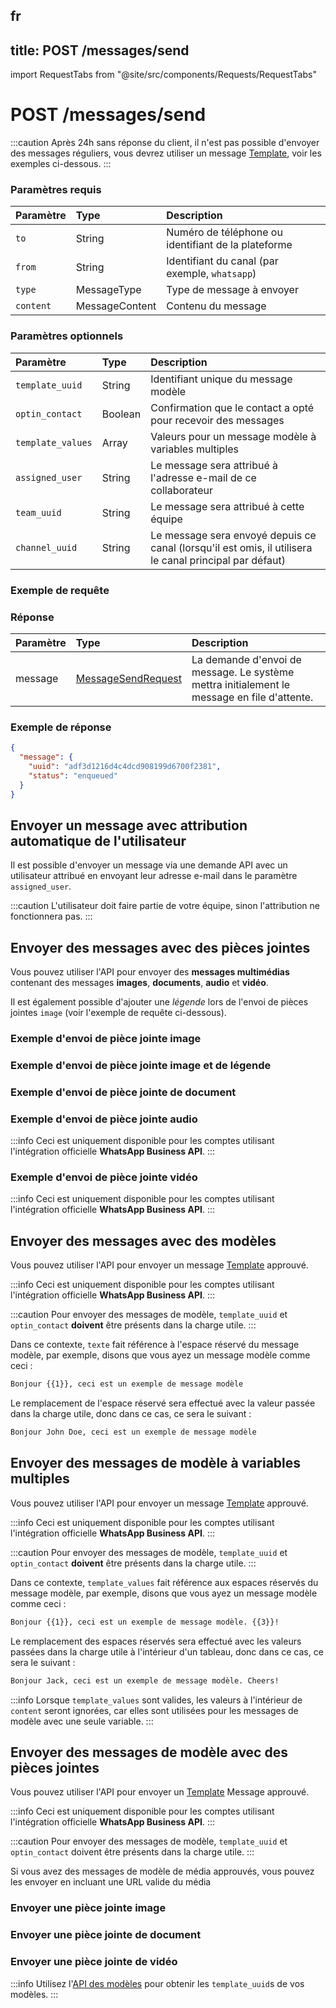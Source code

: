 fr
---
title: POST /messages/send
---

import RequestTabs from "@site/src/components/Requests/RequestTabs"

# POST /messages/send

:::caution
Après 24h sans réponse du client, il n'est pas possible d'envoyer des messages réguliers, vous devrez utiliser un message [Template](#send-template-messages), voir les exemples ci-dessous.
:::

### Paramètres requis

| Paramètre  | Type           | Description                          |
| :--------- | :------------- | :----------------------------------- |
| `to`       | String         | Numéro de téléphone ou identifiant de la plateforme | 
| `from`     | String         | Identifiant du canal (par exemple, `whatsapp`) |
| `type`     | MessageType    | Type de message à envoyer |
| `content`  | MessageContent | Contenu du message               | 

### Paramètres optionnels

| Paramètre          | Type    | Description                                                                                     |
| :----------------- | :------ | :---------------------------------------------------------------------------------------------- |
| `template_uuid`    | String  | Identifiant unique du message modèle                                                             |
| `optin_contact`    | Boolean | Confirmation que le contact a opté pour recevoir des messages                                |
| `template_values`  | Array   | Valeurs pour un message modèle à variables multiples                                                      |
| `assigned_user`    | String  | Le message sera attribué à l'adresse e-mail de ce collaborateur                                          |
| `team_uuid`        | String  | Le message sera attribué à cette équipe                                                            |
| `channel_uuid`     | String  | Le message sera envoyé depuis ce canal (lorsqu'il est omis, il utilisera le canal principal par défaut) |

### Exemple de requête

<RequestTabs endpoint='messages_api' request="post_messages"/>

### Réponse

| Paramètre | Type                                                                   | Description                                                              |
| :-------- | :--------------------------------------------------------------------- | :----------------------------------------------------------------------- |
| message   | [MessageSendRequest](/api/reference/object_types/message_send_request) | La demande d'envoi de message. Le système mettra initialement le message en file d'attente. |

### Exemple de réponse

```json title=response.json
{
  "message": {
    "uuid": "adf3d1216d4c4dcd908199d6700f2381",
    "status": "enqueued"
  }
}
```

## Envoyer un message avec attribution automatique de l'utilisateur

Il est possible d'envoyer un message via une demande API avec un utilisateur attribué en envoyant leur adresse e-mail dans le paramètre `assigned_user`.

:::caution
L'utilisateur doit faire partie de votre équipe, sinon l'attribution ne fonctionnera pas.
:::

<RequestTabs endpoint='messages_api' request="post_messages_with_user_assignment"/>

## Envoyer des messages avec des pièces jointes

Vous pouvez utiliser l'API pour envoyer des **messages multimédias** contenant des messages **images**, **documents**, **audio** et **vidéo**.

Il est également possible d'ajouter une _légende_ lors de l'envoi de pièces jointes `image` (voir l'exemple de requête ci-dessous).

### Exemple d'envoi de pièce jointe image

<RequestTabs endpoint='messages_api' request="post_messages_image"/>

### Exemple d'envoi de pièce jointe image et de légende

<RequestTabs endpoint='messages_api' request="post_messages_image_caption"/>

### Exemple d'envoi de pièce jointe de document

<RequestTabs endpoint='messages_api' request="post_messages_document"/>

### Exemple d'envoi de pièce jointe audio

:::info
Ceci est uniquement disponible pour les comptes utilisant l'intégration officielle **WhatsApp Business API**.
:::

<RequestTabs endpoint='messages_api' request="post_messages_audio"/>

### Exemple d'envoi de pièce jointe vidéo

:::info
Ceci est uniquement disponible pour les comptes utilisant l'intégration officielle **WhatsApp Business API**.
:::

<RequestTabs endpoint='messages_api' request="post_messages_video"/>

## Envoyer des messages avec des modèles

Vous pouvez utiliser l'API pour envoyer un message [Template](/api/reference/object_types/template) approuvé.

:::info
Ceci est uniquement disponible pour les comptes utilisant l'intégration officielle **WhatsApp Business API**.
:::

:::caution
Pour envoyer des messages de modèle, `template_uuid` et `optin_contact` **doivent** être présents dans la charge utile.
:::

<RequestTabs endpoint='messages_api' request="post_messages_template"/>

Dans ce contexte, `texte` fait référence à l'espace réservé du message modèle, par exemple, disons que vous ayez un message modèle comme ceci :

```bash title=template_example
Bonjour {{1}}, ceci est un exemple de message modèle
```

Le remplacement de l'espace réservé sera effectué avec la valeur passée dans la charge utile, donc dans ce cas, ce sera le suivant :

```bash title=template_example
Bonjour John Doe, ceci est un exemple de message modèle
```

## Envoyer des messages de modèle à variables multiples

Vous pouvez utiliser l'API pour envoyer un message [Template](/api/reference/object_types/template) approuvé.

:::info
Ceci est uniquement disponible pour les comptes utilisant l'intégration officielle **WhatsApp Business API**.
:::

:::caution
Pour envoyer des messages de modèle, `template_uuid` et `optin_contact` **doivent** être présents dans la charge utile.
:::

<RequestTabs endpoint='messages_api' request="post_multi_variable_messages_template"/>

Dans ce contexte, `template_values` fait référence aux espaces réservés du message modèle, par exemple, disons que vous ayez un message modèle comme ceci :

```bash title=template_example
Bonjour {{1}}, ceci est un exemple de message modèle. {{3}}!
```

Le remplacement des espaces réservés sera effectué avec les valeurs passées dans la charge utile à l'intérieur d'un tableau, donc dans ce cas, ce sera le suivant :

```bash title=template_example
Bonjour Jack, ceci est un exemple de message modèle. Cheers!
```

:::info
Lorsque `template_values` sont valides, les valeurs à l'intérieur de `content` seront ignorées, car elles sont utilisées pour les messages de modèle avec une seule variable.
:::

## Envoyer des messages de modèle avec des pièces jointes

Vous pouvez utiliser l'API pour envoyer un [Template](/api/reference/object_types/template) Message approuvé.

:::info
Ceci est uniquement disponible pour les comptes utilisant l'intégration officielle **WhatsApp Business API**.
:::

:::caution
Pour envoyer des messages de modèle, `template_uuid` et `optin_contact` doivent être présents dans la charge utile.
:::

Si vous avez des messages de modèle de média approuvés, vous pouvez les envoyer en incluant une URL valide du média

### Envoyer une pièce jointe image

<RequestTabs endpoint='messages_api' request="post_messages_template_image"/>

### Envoyer une pièce jointe de document

<RequestTabs endpoint='messages_api' request="post_messages_template_document"/>

### Envoyer une pièce jointe de vidéo

<RequestTabs endpoint='messages_api' request="post_messages_template_video"/>

:::info
Utilisez l'[API des modèles](/api/reference/template_messages_api/introduction) pour obtenir les `template_uuid`s de vos modèles.
:::